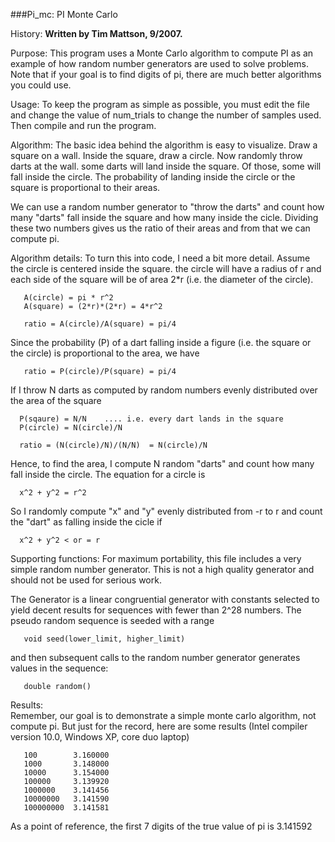 ###Pi_mc:  PI Monte Carlo

History: 
   **Written by Tim Mattson, 9/2007.**
   
Purpose:
   This program uses a Monte Carlo algorithm to compute PI as an
   example of how random number generators are used to solve problems.
   Note that if your goal is to find digits of pi, there are much 
   better algorithms you could use.

Usage:
   To keep the program as simple as possible, you must edit the file
   and change the value of num_trials to change the number of samples
   used.  Then compile and run the program.

Algorithm:
   The basic idea behind the algorithm is easy to visualize.  Draw a 
   square on a wall.  Inside the square, draw a circle.  Now randomly throw 
   darts at the wall.  some darts will land inside the square.  Of those, 
   some will fall inside the circle.   The probability of landing inside
   the circle or the square is proportional to their areas.

   We can use a random number generator to "throw the darts" and count
   how many "darts" fall inside the square and how many inside the 
   cicle.  Dividing these two numbers gives us the ratio of their areas
   and from that we can compute pi.

Algorithm details:
   To turn this into code, I need a bit more detail.  Assume the circle
   is centered inside the square.  the circle will have a radius of r and 
   each side of the square will be of area 2*r (i.e. the diameter of the
   circle).  

       A(circle) = pi * r^2
       A(square) = (2*r)*(2*r) = 4*r^2

       ratio = A(circle)/A(square) = pi/4

   Since the probability (P) of a dart falling inside a figure (i.e. the square 
   or the circle) is proportional to the area, we have

       ratio = P(circle)/P(square) = pi/4

   If I throw N darts as computed by random numbers evenly distributed 
   over the area of the square

      P(sqaure) = N/N    .... i.e. every dart lands in the square
      P(circle) = N(circle)/N

      ratio = (N(circle)/N)/(N/N)  = N(circle)/N

   Hence, to find the area, I compute N random "darts" and count how many fall
   inside the circle.  The equation for a circle is

      x^2 + y^2 = r^2 

   So I randomly compute "x" and "y" evenly distributed from -r to r and 
   count the "dart" as falling inside the cicle if

      x^2 + y^2 < or = r

Supporting functions:
   For maximum portability, this file includes a very simple random number
   generator.  This is not a high quality generator and should not be used
   for serious work.

   The Generator is a linear congruential generator with constants selected
   to yield decent results for sequences with fewer than 2^28 numbers.  The
   pseudo random sequence is seeded with a range

       void seed(lower_limit, higher_limit)
   
   and then subsequent calls to the random number generator generates values
   in the sequence:

       double random()

Results:  
   Remember, our goal is to demonstrate a simple monte carlo algorithm, 
   not compute pi.  But just for the record, here are some results (Intel compiler
   version 10.0, Windows XP, core duo laptop)

       100        3.160000
       1000       3.148000
       10000      3.154000
       100000     3.139920
       1000000    3.141456
       10000000   3.141590
       100000000  3.141581

   As a point of reference, the first 7 digits of the true value of pi 
   is 3.141592 